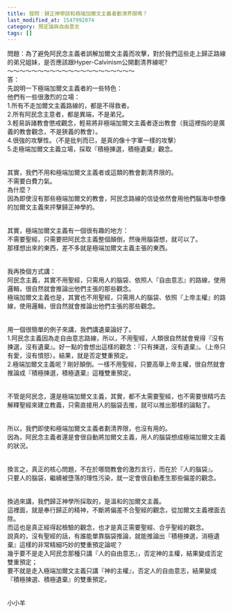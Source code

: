 ```yaml
---
title: 發問：歸正神學該和極端加爾文主義者劃清界限嗎？
last_modified_at: 1547992874
category: 預定論與自由意志
tags: []
---
```


問題：為了避免阿民念主義者誤解加爾文主義而攻擊，對於我們這些走上歸正路線的弟兄姐妹，是否應該跟Hyper-Calvinism公開劃清界線呢? <br><!--more-->～～～～～～～～～～～～～～～～～～～～～<br>答：<br>先說明一下極端加爾文主義者的一些特色：<br>他們有一些很激烈的立場：<br>1.所有不走加爾文主義路線的，都是不得救者。<br>2.所有阿民念主意者，都是異端，不是弟兄。<br>3.輕易訴諸教會懲戒觀念，輕易將非極端加爾文主義者逐出教會（我這裡指的是廣義的教會觀念，不是狹義的教會）。<br>4.很強的攻擊性。（不是批判而已，是真的像十字軍一樣的攻擊）<br>5.走極端加爾文主義立場，採取『積極揀選，積極遺棄』觀念。<br><br><br>其實，我們不用和極端加爾文主義者或這類的教會劃清界限的。<br>不需要白費力氣。<br>為什麼？<br>因為即使沒有那些極端加爾文的教會，阿民念路線的信徒依然會用他們腦海中想像的加爾文主義來抨擊歸正神學的。<br> <br><br>其實，極端加爾文主義有一個很有趣的地方：<br>不需要聖經，只需要把阿民念主義整個顛倒，然後用腦袋想，就可以了。<br>那樣想出來的東西，差不多就是極端加爾文主義主張的東西。<br> <br><br>我再換個方式講：<br>阿民念主義，其實不用聖經，只需用人的腦袋、依照人『自由意志』的路線，使用邏輯，很自然就會推論出他們主張的那些觀念。<br>極端加爾文主義也是，其實也不用聖經，只需用人的腦袋、依照『上帝主權』的路線，使用邏輯，很自然就會推論出他們主張的那些觀念。<br> <br><br>用一個很簡單的例子來講，我們講遺棄論好了。<br>1.阿民念主義因為走自由意志路線，所以，不用聖經，人類很自然就會覺得『沒有揀選，沒有遺棄』。好一點的會想出這樣的觀念：『只有揀選，沒有遺棄』。（上帝只有愛，沒有憤怒）。結果，就是否定雙重預定。<br>2.極端加爾文主義呢？剛好顛倒。一樣不用聖經，只要高舉上帝主權，很自然就會推論成『積極揀選，積極遺棄』這種雙重預定。<br> <br><br>不管是阿民念，還是極端加爾文主義，其實，都不太需要聖經，也不需要很精巧去解釋聖經來建立教義，只需直接用人的腦袋去推，就可以推出那樣的論點了。<br> <br><br>所以，我們即使和極端加爾文主義者劃清界限，也沒有用的。<br>因為，阿民念主義者還是會很自動將加爾文主義，用人的腦袋想成極端加爾文主義的狀況。<br> <br><br>換言之，真正的核心問題，不在於哪間教會的激烈言行，而在於『人的腦袋』。<br>只要人的腦袋，繼續被墮落的理性污染，就一定會很自動產生那些偏差的觀念。<br> <br><br>換過來講，我們歸正神學所採取的，是溫和的加爾文主義。<br>這裡面，就是奉行歸正的精神，不斷將偏差不合聖經的觀念，從加爾文主義裡面去除。<br>而這也是真正經得起檢驗的觀念，也才是真正需要聖經、合乎聖經的觀念。<br>說真的，沒有聖經的話，有誰能單靠腦袋推論，就能推論出『積極揀選，消極遺棄』這樣的非常精細巧妙的雙重預定論呢？<br>幾乎要不是走入阿民念那種只講『人的自由意志』，否定神的主權，結果變成否定雙重預定；<br>要不就是走入極端加爾文主義只講『神的主權』，否定人的自由意志，結果變成『積極揀選、積極遺棄』的雙重預定。<br> <br><br>小小羊<br><br>
